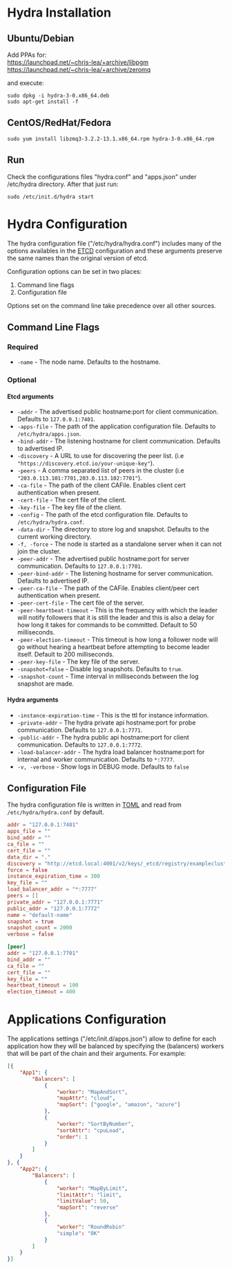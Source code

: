 # Hydra Installation

## Ubuntu/Debian

Add PPAs for:  
https://launchpad.net/~chris-lea/+archive/libpgm  
https://launchpad.net/~chris-lea/+archive/zeromq  
  
and execute:  
```
sudo dpkg -i hydra-3-0.x86_64.deb
sudo apt-get install -f
```
## CentOS/RedHat/Fedora
```
sudo yum install libzmq3-3.2.2-13.1.x86_64.rpm hydra-3-0.x86_64.rpm
```

## Run
Check the configurations files "hydra.conf" and "apps.json" under /etc/hydra directory. After that just run:
```
sudo /etc/init.d/hydra start
```

# Hydra Configuration

The hydra configuration file ("/etc/hydra/hydra.conf") includes many of the options availables in the <a href="https://github.com/coreos/etcd/blob/master/README.md">ETCD</a> configuration and these arguments preserve the same names than the original version of etcd.

Configuration options can be set in two places:

 1. Command line flags
 2. Configuration file

Options set on the command line take precedence over all other sources.

## Command Line Flags

### Required

* `-name` - The node name. Defaults to the hostname.

### Optional

#### Etcd arguments
* `-addr` - The advertised public hostname:port for client communication. Defaults to `127.0.0.1:7401`.
* `-apps-file` - The path of the application configuration file. Defaults to `/etc/hydra/apps.json`.
* `-bind-addr` - The listening hostname for client communication. Defaults to advertised IP.
* `-discovery` - A URL to use for discovering the peer list. (i.e `"https://discovery.etcd.io/your-unique-key"`).
* `-peers` - A comma separated list of peers in the cluster (i.e `"203.0.113.101:7701,203.0.113.102:7701"`).
* `-ca-file` - The path of the client CAFile. Enables client cert authentication when present.
* `-cert-file` - The cert file of the client.
* `-key-file` - The key file of the client.
* `-config` - The path of the etcd configuration file. Defaults to `/etc/hydra/hydra.conf`.
* `-data-dir` - The directory to store log and snapshot. Defaults to the current working directory.
* `-f, -force` - The node is started as a standalone server when it can not join the cluster.
* `-peer-addr` - The advertised public hostname:port for server communication. Defaults to `127.0.0.1:7701`.
* `-peer-bind-addr` - The listening hostname for server communication. Defaults to advertised IP.
* `-peer-ca-file` - The path of the CAFile. Enables client/peer cert authentication when present.
* `-peer-cert-file` - The cert file of the server.
* `-peer-heartbeat-timeout` - This is the frequency with which the leader will notify followers that it is still the leader and this is also a delay for how long it takes for commands to be committed. Default to 50 milliseconds.
* `-peer-election-timeout` - This timeout is how long a follower node will go without hearing a heartbeat before attempting to become leader itself. Default to 200 milliseconds.
* `-peer-key-file` - The key file of the server.
* `-snapshot=false` - Disable log snapshots. Defaults to `true`.
* `-snapshot-count` - Time interval in milliseconds between the log snapshot are made.

#### Hydra arguments
* `-instance-expiration-time` - This is the ttl for instance information.
* `-private-addr` - The hydra private api hostname:port for probe communication. Defaults to `127.0.0.1:7771`.
* `-public-addr` - The hydra public api hostname:port for client communication. Defaults to `127.0.0.1:7772`.
* `-load-balancer-addr` - The hydra load balancer hostname:port for internal and worker communication. Defaults to `*:7777`.
* `-v, -verbose` - Show logs in DEBUG mode. Defaults to `false`

## Configuration File

The hydra configuration file is written in [TOML](https://github.com/mojombo/toml)
and read from `/etc/hydra/hydra.conf` by default.

```TOML
addr = "127.0.0.1:7401"
apps_file = ""
bind_addr = ""
ca_file = ""
cert_file = ""
data_dir = "."
discovery = "http://etcd.local:4001/v2/keys/_etcd/registry/examplecluster"
force = false
instance_expiration_time = 300
key_file = ""
load_balancer_addr = "*:7777"
peers = []
private_addr = "127.0.0.1:7771"
public_addr = "127.0.0.1:7772"
name = "default-name"
snapshot = true
snapshot_count = 2000
verbose = false

[peer]
addr = "127.0.0.1:7701"
bind_addr = ""
ca_file = ""
cert_file = ""
key_file = ""
heartbeat_timeout = 100
election_timeout = 400
```

# Applications Configuration

The applications settings ("/etc/init.d/apps.json") allow to define for each application how they will be balanced by specifying the (balancers) workers that will be part of the chain and their arguments. For example:


```JSON
[{
	"App1": {
		"Balancers": [
			{
				"worker": "MapAndSort",
				"mapAttr": "cloud",
				"mapSort": ["google", "amazon", "azure"]
			},
			{
				"worker": "SortByNumber",
				"sortAttr": "cpuLoad",
				"order": 1
			}
		]
	}
}, {
	"App2": {
		"Balancers": [
			{
				"worker": "MapByLimit",
				"limitAttr": "limit",
				"limitValue": 50,
				"mapSort": "reverse"
			},
			{
				"worker": "RoundRobin"
				"simple": "OK"
			}
		]
	}
}]
```
